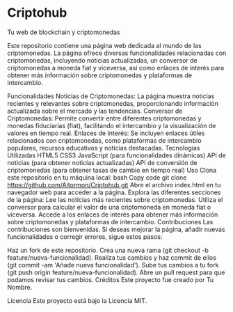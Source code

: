 # Criptohub
Tu web de blockchain y criptomonedas

Este repositorio contiene una página web dedicada al mundo de las criptomonedas. La página ofrece diversas funcionalidades relacionadas con criptomonedas, incluyendo noticias actualizadas, un conversor de criptomonedas a moneda fiat y viceversa, así como enlaces de interés para obtener más información sobre criptomonedas y plataformas de intercambio.

Funcionalidades
Noticias de Criptomonedas:
La página muestra noticias recientes y relevantes sobre criptomonedas, proporcionando información actualizada sobre el mercado y las tendencias.
Conversor de Criptomonedas:
Permite convertir entre diferentes criptomonedas y monedas fiduciarias (fiat), facilitando el intercambio y la visualización de valores en tiempo real.
Enlaces de Interés:
Se incluyen enlaces útiles relacionados con criptomonedas, como plataformas de intercambio populares, recursos educativos y noticias destacadas.
Tecnologías Utilizadas
HTML5
CSS3
JavaScript (para funcionalidades dinámicas)
API de noticias (para obtener noticias actualizadas)
API de conversión de criptomonedas (para obtener tasas de cambio en tiempo real)
Uso
Clona este repositorio en tu máquina local:
bash
Copy code
git clone https://github.com/Aitormon/Criptohub.git
Abre el archivo index.html en tu navegador web para acceder a la página.
Explora las diferentes secciones de la página:
Lee las noticias más recientes sobre criptomonedas.
Utiliza el conversor para calcular el valor de una criptomoneda en moneda fiat o viceversa.
Accede a los enlaces de interés para obtener más información sobre criptomonedas y plataformas de intercambio.
Contribuciones
Las contribuciones son bienvenidas. Si deseas mejorar la página, añadir nuevas funcionalidades o corregir errores, sigue estos pasos:

Haz un fork de este repositorio.
Crea una nueva rama (git checkout -b feature/nueva-funcionalidad).
Realiza tus cambios y haz commit de ellos (git commit -am 'Añade nueva funcionalidad').
Sube tus cambios a tu fork (git push origin feature/nueva-funcionalidad).
Abre un pull request para que podamos revisar tus cambios.
Créditos
Este proyecto fue creado por Tu Nombre.

Licencia
Este proyecto está bajo la Licencia MIT.

